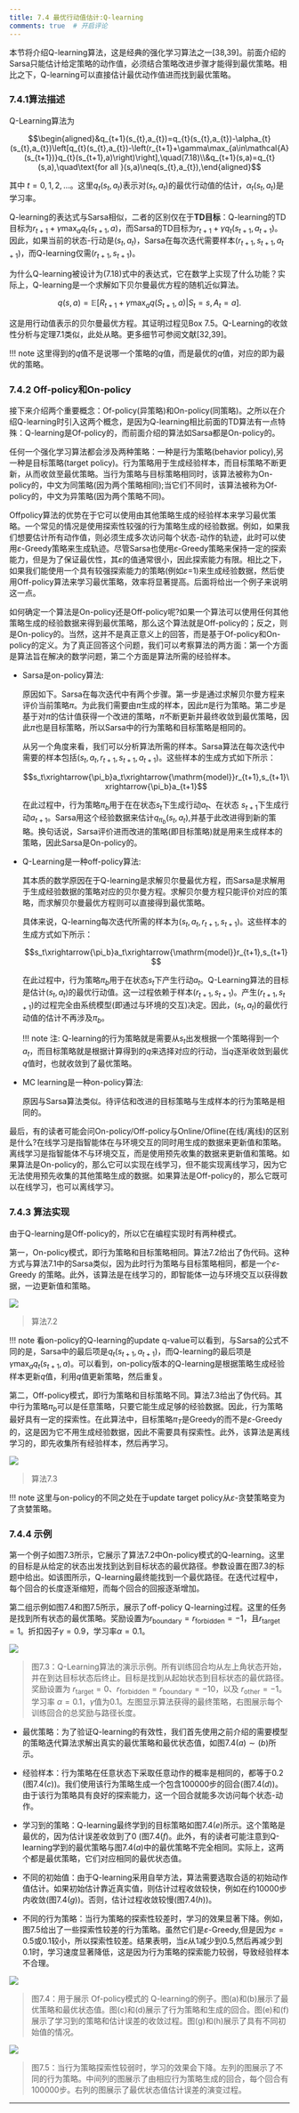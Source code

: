 ```yaml
---
title: 7.4 最优行动值估计:Q-learning
comments: true  # 开启评论
---
```

本节将介绍Q-learning算法，这是经典的强化学习算法之一[38,39]。前面介绍的Sarsa只能估计给定策略的动作值，必须结合策略改进步骤才能得到最优策略。相比之下，Q-learning可以直接估计最优动作值进而找到最优策略。

### 7.4.1算法描述

Q-Learning算法为

$$\begin{aligned}&q_{t+1}(s_{t},a_{t})=q_{t}(s_{t},a_{t})-\alpha_{t}(s_{t},a_{t})\left[q_{t}(s_{t},a_{t})-\left(r_{t+1}+\gamma\max_{a\in\mathcal{A}(s_{t+1})}q_{t}(s_{t+1},a)\right)\right],\quad(7.18)\\&q_{t+1}(s,a)=q_{t}(s,a),\quad\text{for all }(s,a)\neq(s_{t},a_{t}),\end{aligned}$$


其中 $t =0,1,2, \dots$。这里$q_t(s_t, a_t)$表示对$(s_t, a_t)$的最优行动值的估计，$\alpha_t(s_t, a_t)$是学习率。

Q-learning的表达式与Sarsa相似，二者的区别仅在于**TD目标**：Q-learning的TD目标为$r_{t+1} + \gamma \max_a q_t(s_{t+1}, a)$，而Sarsa的TD目标为$r_{t+1} + \gamma q_t(s_{t+1}, a_{t+1})$。因此，如果当前的状态-行动是$(s_t, a_t)$，Sarsa在每次迭代需要样本$(r_{t+1}, s_{t+1}, a_{t+1})$，而Q-learning仅需$(r_{t+1}, s_{t+1})$。


为什么Q-learning被设计为$(7.18)$式中的表达式，它在数学上实现了什么功能？实际上，Q-learning是一个求解如下贝尔曼最优方程的随机近似算法。

$$q(s,a)=\mathbb{E}\left[R_{t+1}+\gamma\max_{a}q(S_{t+1},a)|S_{t}=s,A_{t}=a\right].\tag{7.19}$$

这是用行动值表示的贝尔曼最优方程。其证明过程见Box 7.5。Q-Learning的收敛性分析与定理7.1类似，此处从略。更多细节可参阅文献[32,39]。

!!! note
    这里得到的$q$值不是说哪一个策略的$q$值，而是最优的$q$值，对应的即为最优的策略。

### 7.4.2 Off-policy和On-policy

接下来介绍两个重要概念：Of-policy(异策略)和On-policy(同策略)。之所以在介绍Q-learning时引入这两个概念，是因为Q-learning相比前面的TD算法有一点特殊：Q-learning是Of-policy的，而前面介绍的算法如Sarsa都是On-policy的。

任何一个强化学习算法都会涉及两种策略：一种是行为策略(behavior policy),另一种是目标策略(target policy)。行为策略用于生成经验样本，而目标策略不断更新，从而收敛至最优策略。当行为策略与目标策略相同时，该算法被称为On-policy的，中文为同策略(因为两个策略相同);当它们不同时，该算法被称为Of-policy的，中文为异策略(因为两个策略不同)。

Offpolicy算法的优势在于它可以使用由其他策略生成的经验样本来学习最优策略。一个常见的情况是使用探索性较强的行为策略生成的经验数据。例如，如果我们想要估计所有动作值，则必须生成多次访问每个状态-动作的轨迹，此时可以使用$\varepsilon$-Greedy策略来生成轨迹。尽管Sarsa也使用$\varepsilon$-Greedy策略来保持一定的探索能力，但是为了保证最优性，其$\varepsilon$的值通常很小，因此探索能力有限。相比之下，如果我们能使用一个具有较强探索能力的策略(例如$\varepsilon$=1)来生成经验数据，然后使用Off-policy算法来学习最优策略，效率将显著提高。后面将给出一个例子来说明这一点。

如何确定一个算法是On-policy还是Off-policy呢?如果一个算法可以使用任何其他策略生成的经验数据来得到最优策略，那么这个算法就是Off-policy的；反之，则是On-policy的。当然，这并不是真正意义上的回答，而是基于Of-policy和On-policy的定义。为了真正回答这个问题，我们可以考察算法的两方面：第一个方面是算法旨在解决的数学问题，第二个方面是算法所需的经验样本。

- Sarsa是on-policy算法:
  
    原因如下。Sarsa在每次迭代中有两个步骤。第一步是通过求解贝尔曼方程来评价当前策略$\pi$。为此我们需要由$\pi$生成的样本，因此$\pi$是行为策略。第二步是基于对$\pi$的估计值获得一个改进的策略，$\pi$不断更新并最终收敛到最优策略，因此$\pi$也是目标策略，所以Sarsa中的行为策略和目标策略是相同的。

    从另一个角度来看，我们可以分析算法所需的样本。Sarsa算法在每次迭代中需要的样本包括$(s_t, a_t, r_{t+1}, s_{t+1}, a_{t+1})$。这些样本的生成方式如下所示：

    $$s_t\xrightarrow{\pi_b}a_t\xrightarrow{\mathrm{model}}r_{t+1},s_{t+1}\xrightarrow{\pi_b}a_{t+1}$$

    在此过程中，行为策略$\pi_b$用于在在状态$s_t$下生成行动$a_t$、在状态 $s_{t+1}$下生成行动$a_{t+1}$。Sarsa用这个经验数据来估计$q_{\pi_b}(s_t,a_t)$,并基于此改进得到新的策略。换句话说，Sarsa评价进而改进的策略(即目标策略)就是用来生成样本的策略，因此Sarsa是On-policy的。
    

- Q-Learning是一种off-policy算法:
    
    其本质的数学原因在于Q-learning是求解贝尔曼最优方程，而Sarsa是求解用于生成经验数据的策略对应的贝尔曼方程。求解贝尔曼方程只能评价对应的策略，而求解贝尔曼最优方程则可以直接得到最优策略。

    具体来说，Q-learning每次迭代所需的样本为$(s_t, a_t, r_{t+1}, s_{t+1})$。这些样本的生成方式如下所示：

    $$s_t\xrightarrow{\pi_b}a_t\xrightarrow{\mathrm{model}}r_{t+1},s_{t+1}$$

    在此过程中，行为策略$\pi_b$用于在状态$s_t$下产生行动$a_t$。Q-Learning算法的目标是估计$(s_t, a_t)$的最优行动值。这一过程依赖于样本$(r_{t+1}, s_{t+1})$。产生$(r_{t+1},s_{t+1})$的过程完全由系统模型(即通过与环境的交互)决定。因此，$(s_t, a_t)$的最优行动值的估计不再涉及$\pi_b$。

    !!! note
        注: Q-learning的行为策略就是需要从$s_t$出发根据一个策略得到一个$a_t$，而目标策略就是根据计算得到的$q$来选择对应的行动，当$q$逐渐收敛到最优$q$值时，也就收敛到了最优策略。

- MC learning是一种on-policy算法:

    原因与Sarsa算法类似。待评估和改进的目标策略与生成样本的行为策略是相同的。

最后，有的读者可能会问On-policy/Off-policy与Online/Ofline(在线/离线)的区别是什么?在线学习是指智能体在与环境交互的同时用生成的数据来更新值和策略。离线学习是指智能体不与环境交互，而是使用预先收集的数据来更新值和策略。如果算法是On-policy的，那么它可以实现在线学习，但不能实现离线学习，因为它无法使用预先收集的其他策略生成的数据。如果算法是Off-policy的，那么它既可以在线学习，也可以离线学习。

### 7.4.3 算法实现

由于Q-learning是Off-policy的，所以它在编程实现时有两种模式。

第一，On-policy模式，即行为策略和目标策略相同。算法7.2给出了伪代码。这种方式与算法7.1中的Sarsa类似，因为此时行为策略与目标策略相同，都是一个$\varepsilon$-Greedy 的策略。此外，该算法是在线学习的，即智能体一边与环境交互以获得数据，一边更新值和策略。

 ![](../img/07/3.png)
 > 算法7.2


!!! note
    看on-policy的Q-learning的update q-value可以看到，与Sarsa的公式不同的是，Sarsa中的最后项是$q_t(s_{t+1},a_{t+1})$，而Q-learning的最后项是$\gamma \max_a q_t(s_{t+1},a)$。可以看到，on-policy版本的Q-learning是根据策略生成经验样本更新$q$值，利用$q$值更新策略，然后重复。

第二，Off-policy模式，即行为策略和目标策略不同。算法7.3给出了伪代码。其中行为策略$\pi_b$可以是任意策略，只要它能生成足够的经验数据。因此，行为策略最好具有一定的探索性。在此算法中，目标策略$\pi_T$是Greedy的而不是$\varepsilon$-Greedy的，这是因为它不用生成经验数据，因此不需要具有探索性。此外，该算法是离线学习的，即先收集所有经验样本，然后再学习。

 ![](../img/07/4.png)
 > 算法7.3

!!! note
    这里与on-policy的不同之处在于update target policy从$\varepsilon$-贪婪策略变为了贪婪策略。

### 7.4.4 示例

第一个例子如图7.3所示，它展示了算法7.2中On-policy模式的Q-learning。这里的目标是从给定的状态出发找到达到目标状态的最优路径。参数设置在图7.3的标题中给出。如该图所示，Q-learning最终能找到一个最优路径。在迭代过程中，每个回合的长度逐渐缩短，而每个回合的回报逐渐增加。

第二组示例如图$7.4$和图$7.5$所示，展示了off-policy Q-learning过程。这里的任务是找到所有状态的最优策略。奖励设置为$r_{\text{boundary}} = r_{\text{forbidden}} = -1$，且$r_{\text{target}} =1$。折扣因子$\gamma =0.9$，学习率$\alpha =0.1$。

![](../img/07/5.png)
 > 图$7.3$：Q-Learning算法的演示示例。所有训练回合均从左上角状态开始，并在到达目标状态后终止。目标是找到从起始状态到目标状态的最优路径。奖励设置为 $r_{\text{target}} =0$、$r_{\text{forbidden}} = r_{\text{boundary}} = -10$，以及 $r_{\text{other}} = -1$。学习率 $\alpha =0.1$，$\gamma$值为0.1。左图显示算法获得的最终策略，右图展示每个训练回合的总奖励与路径长度。

- 最优策略：为了验证Q-learning的有效性，我们首先使用之前介绍的需要模型的策略迭代算法求解出真实的最优策略和最优状态值，如图$7.4(a)\sim(b)$所示。

- 经验样本：行为策略在任意状态下采取任意动作的概率是相同的，都等于$0.2$
(图$7.4(c)$)。我们使用该行为策略生成一个包含$100000$步的回合(图$7.4(d)$)。由于该行为策略具有良好的探索能力，这一个回合就能多次访问每个状态-动作。

- 学习到的策略：Q-learning最终学到的目标策略如图$7.4(e)$所示。这个策略是最优的，因为估计误差收敛到了$0$ (图$7.4(f)$。此外，有的读者可能注意到Q-learning学到的最优策略与图$7.4(a)$中的最优策略不完全相同。实际上，这两个都是最优策略，它们对应相同的最优状态值。

- 不同的初始值：由于Q-learning采用自举方法，算法需要选取合适的初始动作值估计。如果初始估计靠近真实值，则估计过程收敛较快，例如在约$10000$步内收敛(图$7.4(g)$)。否则，估计过程收敛较慢(图$7.4(h)$)。

- 不同的行为策略：当行为策略的探索性较差时，学习的效果显著下降。例如，图$7.5$给出了一些探索性较差的行为策略。虽然它们是$\varepsilon$-Greedy,但是因为$\varepsilon=0.5$或$0.1$较小，所以探索性较差。结果表明，当$\varepsilon$从1减少到0.5,然后再减少到0.1时，学习速度显著降低，这是因为行为策略的探索能力较弱，导致经验样本不合理。
  
 ![](../img/07/6.png)
 >图$7.4$：用于展示 Of-policy模式的 Q-learning的例子。图(a)和(b)展示了最优策略和最优状态值。图(c)和(d)展示了行为策略和生成的回合。图(e)和(f)展示了学习到的策略和估计误差的收敛过程。图(g)和(h)展示了具有不同初始值的情况。

 ![](../img/07/7.png)
 >图$7.5$：当行为策略探索性较弱时，学习的效果会下降。左列的图展示了不同的行为策略。中间列的图展示了由相应行为策略生成的回合，每个回合有100000步。右列的图展示了最优状态值估计误差的演变过程。

---